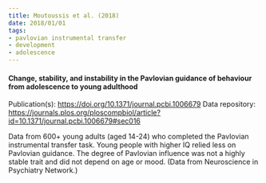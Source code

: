 ```yaml
---
title: Moutoussis et al. (2018)
date: 2018/01/01
tags:
- pavlovian instrumental transfer
- development
- adolescence
---
```


#### Change, stability, and instability in the Pavlovian guidance of behaviour from adolescence to young adulthood

Publication(s): https://doi.org/10.1371/journal.pcbi.1006679
Data repository: https://journals.plos.org/ploscompbiol/article?id=10.1371/journal.pcbi.1006679#sec016

Data from 600+ young adults (aged 14-24) who completed the Pavlovian instrumental transfer task. Young people with higher IQ relied less on Pavlovian guidance. The degree of Pavlovian influence was not a highly stable trait and did not depend on age or mood. (Data from Neuroscience in Psychiatry Network.)
